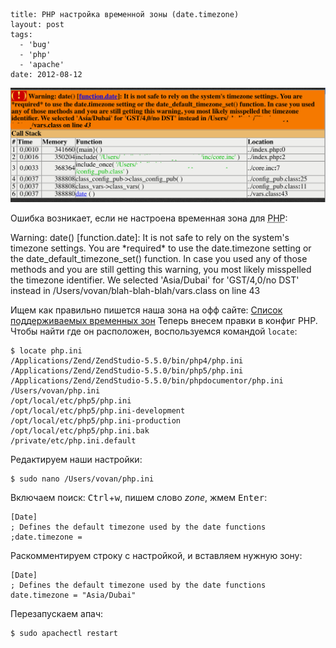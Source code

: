 ```
title: PHP настройка временной зоны (date.timezone)
layout: post
tags:
  - 'bug'
  - 'php'
  - 'apache'
date: 2012-08-12
```

![Вывод ошибки Xdebug'ом](/images/php-datetimezone/php-datetimezone__preview.png)

Ошибка возникает, если не настроена временная зона для <abbr title="PHP: Hypertext Preprocessor">PHP</abbr>:
<p class="warning">Warning: date() [function.date]: It is not safe to rely on the system's timezone settings. You are *required* to use the date.timezone setting or the date_default_timezone_set() function. In case you used any of those methods and you are still getting this warning, you most likely misspelled the timezone identifier. We selected 'Asia/Dubai' for 'GST/4,0/no DST' instead in /Users/vovan/blah-blah-blah/vars.class on line 43</p>

Ищем как правильно пишется наша зона на офф сайте: [Список поддерживаемых временных зон](http://www.php.net/manual/ru/timezones.asia.php)
Теперь внесем правки в конфиг PHP. Чтобы найти где он расположен, воспользуемся командой `locate`:

```
$ locate php.ini
/Applications/Zend/ZendStudio-5.5.0/bin/php4/php.ini
/Applications/Zend/ZendStudio-5.5.0/bin/php5/php.ini
/Applications/Zend/ZendStudio-5.5.0/bin/phpdocumentor/php.ini
/Users/vovan/php.ini
/opt/local/etc/php5/php.ini
/opt/local/etc/php5/php.ini-development
/opt/local/etc/php5/php.ini-production
/opt/local/etc/php5/php.ini.bak
/private/etc/php.ini.default
```

Редактируем наши настройки:

```
$ sudo nano /Users/vovan/php.ini
```

Включаем поиск: <kbd>Ctrl</kbd>+<kbd>w</kbd>, пишем слово _zone_, жмем <kbd>Enter</kbd>:

```
[Date]
; Defines the default timezone used by the date functions
;date.timezone =
```

Раскомментируем строку с настройкой, и вставляем нужную зону:

```
[Date]
; Defines the default timezone used by the date functions
date.timezone = "Asia/Dubai"
```

Перезапускаем апач:

```
$ sudo apachectl restart
```
